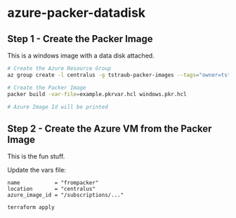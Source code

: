 # azure-packer-datadisk


## Step 1 - Create the Packer Image

This is a windows image with a data disk attached.


```sh
# Create the Azure Resource Group
az group create -l centralus -g tstraub-packer-images --tags="owner=tstraub"

# Create the Packer Image
packer build -var-file=example.pkrvar.hcl windows.pkr.hcl

# Azure Image Id will be printed
```

## Step 2 - Create the Azure VM from the Packer Image

This is the fun stuff.

Update the vars file:

```hcl
name           = "frompacker"
location       = "centralus"
azure_image_id = "/subscriptions/..."
```

`terraform apply`
